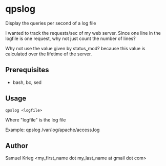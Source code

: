 qpslog
======

Display the queries per second of a log file

I wanted to track the requests/sec of my web server.
Since one line in the logfile is one request, why not just count the number of lines?

Why not use the value given by status_mod? because this value is calculated over
the lifetime of the server.

Prerequisites
-------------

* bash, bc, sed

Usage
-----

    qpslog <logfile>

Where "logfile" is the log file

Example:
    qpslog /var/log/apache/access.log

Author
------

Samuel Krieg &lt;my_first_name dot my_last_name at gmail dot com&gt;

